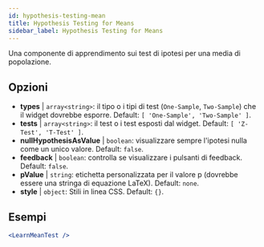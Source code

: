 ```yaml
---
id: hypothesis-testing-mean
title: Hypothesis Testing for Means
sidebar_label: Hypothesis Testing for Means
---
```


Una componente di apprendimento sui test di ipotesi per una media di popolazione.

## Opzioni

* __types__ | `array<string>`: il tipo o i tipi di test (`One-Sample`, `Two-Sample`) che il widget dovrebbe esporre. Default: `[
  'One-Sample',
  'Two-Sample'
]`.
* __tests__ | `array<string>`: il test o i test esposti dal widget. Default: `[
  'Z-Test',
  'T-Test'
]`.
* __nullHypothesisAsValue__ | `boolean`: visualizzare sempre l'ipotesi nulla come un unico valore. Default: `false`.
* __feedback__ | `boolean`: controlla se visualizzare i pulsanti di feedback. Default: `false`.
* __pValue__ | `string`: etichetta personalizzata per il valore p (dovrebbe essere una stringa di equazione LaTeX). Default: `none`.
* __style__ | `object`: Stili in linea CSS. Default: `{}`.


## Esempi

```jsx live
<LearnMeanTest />
```

